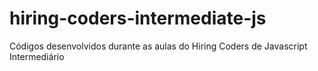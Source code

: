 # hiring-coders-intermediate-js
Códigos desenvolvidos durante as aulas do Hiring Coders de Javascript Intermediário

